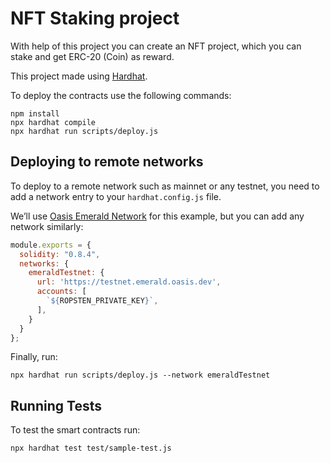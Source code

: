 # NFT Staking project
With help of this project you can create an NFT project, which you can stake and get ERC-20 (Coin) as reward.

This project made using [Hardhat](https://hardhat.org/).

To deploy the contracts use the following commands:
```shell
npm install
npx hardhat compile
npx hardhat run scripts/deploy.js
```
## Deploying to remote networks
To deploy to a remote network such as mainnet or any testnet, you need to add a network entry to your `hardhat.config.js` file.

We’ll use [Oasis Emerald Network](https://docs.oasis.dev/general/developer-resources/emerald-paratime/) for this example, but you can add any network similarly:
```javascript
module.exports = {
  solidity: "0.8.4",
  networks: {
    emeraldTestnet: {
      url: 'https://testnet.emerald.oasis.dev',
      accounts: [
        `${ROPSTEN_PRIVATE_KEY}`,
      ],
    }
  }
};
```
Finally, run:
```shell
npx hardhat run scripts/deploy.js --network emeraldTestnet
```
## Running Tests
To test the smart contracts run:
```shell
npx hardhat test test/sample-test.js
```

